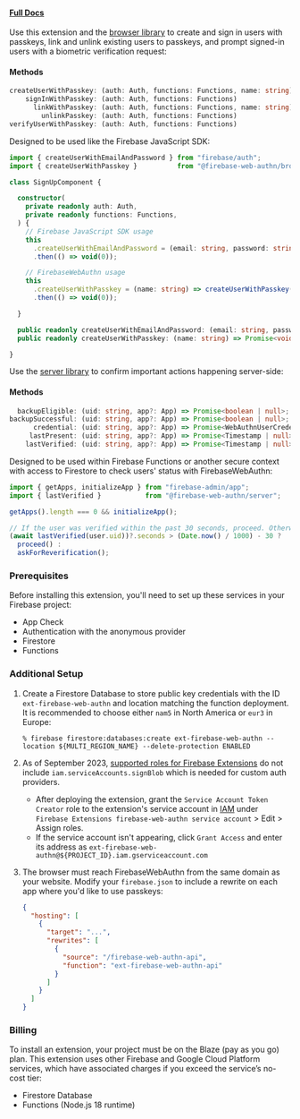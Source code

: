 #### [Full Docs](https://github.com/gavinsawyer/firebase-web-authn)

Use this extension and the [browser library](https://github.com/gavinsawyer/firebase-web-authn#firebase-web-authnbrowser) to create and sign in users with passkeys, link and unlink existing users to passkeys, and prompt signed-in users with a biometric verification request:

#### Methods

```ts
createUserWithPasskey: (auth: Auth, functions: Functions, name: string) => Promise<UserCredential>;
    signInWithPasskey: (auth: Auth, functions: Functions)               => Promise<UserCredential>;
      linkWithPasskey: (auth: Auth, functions: Functions, name: string) => Promise<UserCredential>;
        unlinkPasskey: (auth: Auth, functions: Functions)               => Promise<void>;
verifyUserWithPasskey: (auth: Auth, functions: Functions)               => Promise<void>;
```

Designed to be used like the Firebase JavaScript SDK:

```ts
import { createUserWithEmailAndPassword } from "firebase/auth";
import { createUserWithPasskey }          from "@firebase-web-authn/browser";
```

```ts
class SignUpComponent {

  constructor(
    private readonly auth: Auth,
    private readonly functions: Functions,
  ) {
    // Firebase JavaScript SDK usage
    this
      .createUserWithEmailAndPassword = (email: string, password: string) => createUserWithEmailAndPassword(auth, email, password)
      .then(() => void(0));

    // FirebaseWebAuthn usage
    this
      .createUserWithPasskey = (name: string) => createUserWithPasskey(auth, functions, name)
      .then(() => void(0));

  }

  public readonly createUserWithEmailAndPassword: (email: string, password: string) => Promise<void>;
  public readonly createUserWithPasskey: (name: string) => Promise<void>;

}
```

Use the [server library](https://github.com/gavinsawyer/firebase-web-authn#firebase-web-authnserver) to confirm important actions happening server-side:

#### Methods

```ts
  backupEligible: (uid: string, app?: App) => Promise<boolean | null>;
backupSuccessful: (uid: string, app?: App) => Promise<boolean | null>;
      credential: (uid: string, app?: App) => Promise<WebAuthnUserCredential>;
     lastPresent: (uid: string, app?: App) => Promise<Timestamp | null>;
    lastVerified: (uid: string, app?: App) => Promise<Timestamp | null>;
```

Designed to be used within Firebase Functions or another secure context with access to Firestore to check users' status with FirebaseWebAuthn:

```ts
import { getApps, initializeApp } from "firebase-admin/app";
import { lastVerified }           from "@firebase-web-authn/server";
```

```ts
getApps().length === 0 && initializeApp();

// If the user was verified within the past 30 seconds, proceed. Otherwise, ask for reverification:
(await lastVerified(user.uid))?.seconds > (Date.now() / 1000) - 30 ?
  proceed() :
  askForReverification();
```

### Prerequisites

Before installing this extension, you'll need to set up these services in your Firebase project:
- App Check
- Authentication with the anonymous provider
- Firestore
- Functions

### Additional Setup

1. Create a Firestore Database to store public key credentials with the ID `ext-firebase-web-authn` and location matching the function deployment. It is recommended to choose either `nam5` in North America or `eur3` in Europe:

    ```
    % firebase firestore:databases:create ext-firebase-web-authn --location ${MULTI_REGION_NAME} --delete-protection ENABLED
    ```

2. As of September 2023, [supported roles for Firebase Extensions](https://firebase.google.com/docs/extensions/publishers/access#supported-roles) do not include `iam.serviceAccounts.signBlob` which is needed for custom auth providers.
   - After deploying the extension, grant the `Service Account Token Creator` role to the extension's service account in [IAM](https://console.cloud.google.com/iam-admin/iam) under `Firebase Extensions firebase-web-authn service account` > Edit > Assign roles.
   - If the service account isn't appearing, click `Grant Access` and enter its address as `ext-firebase-web-authn@${PROJECT_ID}.iam.gserviceaccount.com`
3. The browser must reach FirebaseWebAuthn from the same domain as your website. Modify your `firebase.json` to include a rewrite on each app where you'd like to use passkeys:

    ```json
    {
      "hosting": [
        {
          "target": "...",
          "rewrites": [
            {
              "source": "/firebase-web-authn-api",
              "function": "ext-firebase-web-authn-api"
            }
          ]
        }
      ]
    }
    ```

### Billing

To install an extension, your project must be on the Blaze (pay as you go) plan. This extension uses other Firebase and Google Cloud Platform services, which have associated charges if you exceed the service’s no-cost tier:
- Firestore Database
- Functions (Node.js 18 runtime)
